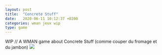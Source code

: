 ```yaml
---
layout: post
title:  "Concrete Stuff"
date:   2020-06-11 10:12:37 +0200
categories: wman jeux wip
type: game
---
```

WIP // A WMAN game about Concrete Stuff (comme couper du fromage et du jambon)
<img class="photopost" src="{{site.baseurl}}/imgs/concretestuff.gif" onmouseover="this.src='{{site.baseurl}}/imgs/concretestuff.jpg'" onmouseout="this.src='{{site.baseurl}}/imgs/concretestuff.gif'" />
